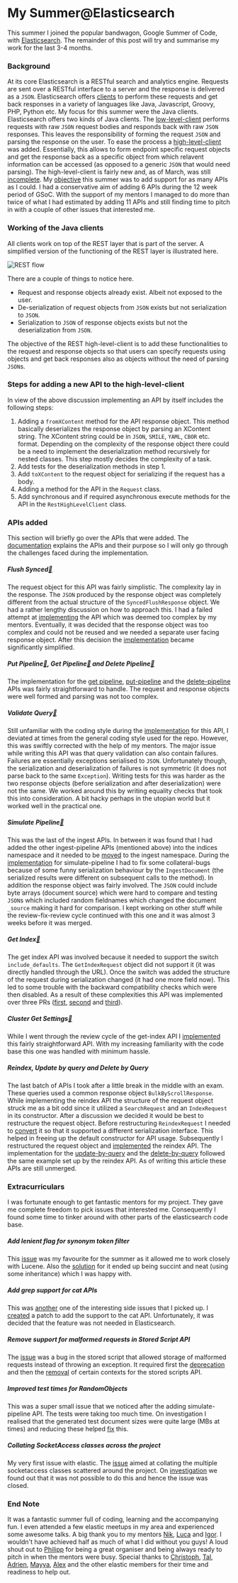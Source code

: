 # My Summer@Elasticsearch

This summer I joined the popular bandwagon, Google Summer of Code, with [Elasticsearch](https://github.com/elastic/elasticsearch). The remainder of this post will try and summarise my work for the last 3-4 months.

### Background
At its core Elasticsearch is a RESTful search and analytics engine. Requests are sent over a RESTful interface to a server and the response is delivered as a `JSON`. Elasticsearch offers [clients](https://www.elastic.co/guide/en/elasticsearch/client/index.html) to perform these requests and get back responses in a variety of languages like Java, Javascript, Groovy, PHP, Python etc. My focus for this summer were the Java clients. Elasticsearch offers two kinds of Java clients. The [low-level-client](https://www.elastic.co/guide/en/elasticsearch/client/java-rest/current/java-rest-low.html) performs requests with raw `JSON` request bodies and responds back with raw `JSON` responses. This leaves the responsibility of forming the request `JSON` and parsing the response on the user. To ease the process a [high-level-client](https://www.elastic.co/guide/en/elasticsearch/client/java-rest/current/java-rest-high.html) was added. Essentially, this allows to form endpoint specific request objects and get the response back as a specific object from which relavent information can be accessed (as opposed to a generic `JSON` that would need parsing). The high-level-client is fairly new and, as of March, was still [incomplete](https://github.com/elastic/elasticsearch/issues/27205). My [objective][proposal] this summer was to add support for as many APIs as I could. I had a conservative aim of adding 6 APIs during the 12 week period of GSoC. With the support of my mentors I managed to do more than twice of what I had estimated by adding 11 APIs and still finding time to pitch in with a couple of other issues that interested me.

### Working of the Java clients
All clients work on top of the REST layer that is part of the server. A simplified version of the functioning of the REST layer is illustrated here.

![REST flow](./images/RESTFlow.png "REST Flow")

There are a couple of things to notice here. 

* Request and response objects already exist. Albeit not exposed to the user.
* De-serialization of request objects from `JSON` exists but not serialization to `JSON`.
* Serialization to `JSON` of response objects exists but not the deserialization from `JSON`.

The objective of the REST high-level-client is to add these functionalities to the request and response objects so that users can specify requests using objects and get back responses also as objects without the need of parsing `JSON`s.

### Steps for adding a new API to the high-level-client

In view of the above discussion implementing an API by itself includes the following steps:

1. Adding a `fromXContent` method for the API response object. This method basically deserializes the response object by parsing an XContent string. The XContent string could be in `JSON`, `SMILE`, `YAML`, `CBOR` etc. format. Depending on the complexity of the response object there could be a need to implement the deserialization method recursively for nested classes. This step mostly decides the complexity of a task.
2. Add tests for the deserialization methods in step 1.
3. Add `toXContent` to the request object for serializing if the request has a body.
3. Adding a method for the API in the `Request` class.
4. Add synchronous and if required asynchronous execute methods for the API in the `RestHighLevelClient` class.

### APIs added
This section will briefly go over the APIs that were added. The [documentation](https://www.elastic.co/guide/en/elasticsearch/reference/current/index.html) explains the APIs and their purpose so I will only go through the challenges faced during the implementation.

##### Flush Synced[🔗](https://www.elastic.co/guide/en/elasticsearch/client/java-rest/master/java-rest-high-flush-synced.html)

The request object for this API was fairly simplistic. The complexity lay in the response. The `JSON` produced by the response object was completely different from the actual structure of the `SyncedFlushResponse` object. We had a rather lengthy discussion on how to approach this. I had a failed attempt at [implementing](https://github.com/elastic/elasticsearch/pull/29189) the API which was deemed too complex by my mentors. Eventually, it was decided that the response object was too complex and could not be reused and we needed a separate user facing response object. After this decision the [implementation](https://github.com/elastic/elasticsearch/pull/30650) became significantly simplified.

##### Put Pipeline[🔗](https://www.elastic.co/guide/en/elasticsearch/client/java-rest/master/java-rest-high-ingest-put-pipeline.html), Get Pipeline[🔗](https://www.elastic.co/guide/en/elasticsearch/client/java-rest/master/java-rest-high-ingest-get-pipeline.html) and Delete Pipeline[🔗](https://www.elastic.co/guide/en/elasticsearch/client/java-rest/master/java-rest-high-ingest-delete-pipeline.html)
The implementation for the [get pipeline](https://github.com/elastic/elasticsearch/pull/30847), [put-pipeline](https://github.com/elastic/elasticsearch/pull/30793) and the [delete-pipeline](https://github.com/elastic/elasticsearch/pull/30865) APIs was fairly straightforward to handle. The request and response objects were well formed and parsing was not too complex.

##### Validate Query[🔗](https://www.elastic.co/guide/en/elasticsearch/client/java-rest/master/java-rest-high-indices-validate-query.html)
Still unfamiliar with the coding style during the [implementation](https://github.com/elastic/elasticsearch/pull/31077) for this API, I deviated at times from the general coding style used for the repo. However, this was swiftly corrected with the help of my mentors. The major issue while writing this API was that query validation can also contain failures. Failures are essentially exceptions serialised to `JSON`. Unfortunately though, the serialization and deserialization of failures is not symmetric (it does not parse back to the same `Exception`). Writing tests for this was harder as the two response objects (before serialization and after deserialization) were not the same. We worked around this by writing equality checks that took this into consideration. A bit hacky perhaps in the utopian world but it worked well in the practical one.

##### Simulate Pipeline[🔗](https://www.elastic.co/guide/en/elasticsearch/client/java-rest/master/java-rest-high-ingest-simulate-pipeline.html)
This was the last of the ingest APIs. In between it was found that I had added the other ingest-pipeline APIs (mentioned above) into the indices namespace and it needed to be [moved](https://github.com/elastic/elasticsearch/pull/31027) to the ingest namespace. During the [implementation](https://github.com/elastic/elasticsearch/pull/31158) for simulate-pipeline I had to fix some collateral-bugs because of some funny serialization behaviour by the `IngestDocument` (the serialized results were different on subsequent calls to the method). In addition the response object was fairly involved. The `JSON` could include byte arrays (document source) which were hard to compare and testing `JSON`s which included random fieldnames which changed the document `_source` making it hard for comparison. I kept working on other stuff while the review-fix-review cycle continued with this one and it was almost 3 weeks before it was merged.

##### Get Index[🔗](https://www.elastic.co/guide/en/elasticsearch/client/java-rest/master/java-rest-high-get-index.html)
The get index API was involved because it needed to support the switch `include_defaults`. The `GetIndexRequest` object did not support it (it was directly handled through the URL). Once the switch was added the structure of the request during serialization changed (it had one more field now). This led to some trouble with the backward compatibility checks which were then disabled. As a result of these complexities this API was implemented over three PRs ([first](https://github.com/elastic/elasticsearch/pull/31675), [second](https://github.com/elastic/elasticsearch/pull/31703) and [third](https://github.com/elastic/elasticsearch/pull/31769)).

##### Cluster Get Settings[🔗](https://www.elastic.co/guide/en/elasticsearch/client/java-rest/master/java-rest-high-cluster-get-settings.html)
While I went through the review cycle of the get-index API I [implemented](https://github.com/elastic/elasticsearch/pull/31706) this fairly straightforward API. With my increasing familiarity with the code base this one was handled with minimum hassle.

##### Reindex, Update by query and Delete by Query
The last batch of APIs I took after a little break in the middle with an exam. These queries used a common response object `BulkByScrollResponse`. While implementing the reindex API the structure of the request object struck me as a bit odd since it utilized a `SearchRequest` and an `IndexRequest` in its constructor. After a discussion we decided it would be best to restructure the request object. Before restructuring `ReindexRequest` I needed to [convert](https://github.com/elastic/elasticsearch/pull/32401) it so that it supported a different serialization interface. This helped in freeing up the default constructor for API usage. Subsequently I restructured the request object and [implemented](https://github.com/elastic/elasticsearch/pull/32679) the reindex API. The implementation for the [update-by-query](https://github.com/elastic/elasticsearch/pull/32760) and the [delete-by-query](https://github.com/elastic/elasticsearch/pull/32782) followed the same example set up by the reindex API. As of writing this article these APIs are still unmerged.

### Extracurriculars
I was fortunate enough to get fantastic mentors for my project. They gave me complete freedom to pick issues that interested me. Consequently I found some time to tinker around with other parts of the elasticsearch code base.

##### Add lenient flag for synonym token filter
This [issue](https://github.com/elastic/elasticsearch/issues/30968) was my favourite for the summer as it allowed me to work closely with Lucene. Also the [solution](https://github.com/elastic/elasticsearch/pull/31484) for it ended up being succint and neat (using some inheritance) which I was happy with.

##### Add grep support for cat APIs
This was [another](https://github.com/elastic/elasticsearch/issues/30245) one of the interesting side issues that I picked up. I [created](https://github.com/elastic/elasticsearch/pull/31015) a patch to add the support to the cat API. Unfortunately, it was decided that the feature was not needed in Elasticsearch.

##### Remove support for malformed requests in Stored Script API
The [issue](https://github.com/elastic/elasticsearch/issues/27612) was a bug in the stored script that allowed storage of malformed requests instead of throwing an exception. It required first the [deprecation](https://github.com/elastic/elasticsearch/pull/28939) and then the [removal](https://github.com/elastic/elasticsearch/pull/31394) of certain contexts for the stored scripts API.

##### Improved test times for RandomObjects
This was a super small issue that we noticed after the adding simulate-pipeline API. The tests were taking too much time. On investigation I realised that the generated test document sizes were quite large (MBs at times) and reducing these helped [fix](https://github.com/elastic/elasticsearch/pull/31556) this.

##### Collating SocketAccess classes across the project
My very first issue with elastic. The [issue](https://github.com/elastic/elasticsearch/issues/28594) aimed at collating the multiple socketaccess classes scattered around the project. On [investigation](https://github.com/elastic/elasticsearch/pull/28874) we found out that it was not possible to do this and hence the issue was closed.

### End Note
It was a fantastic summer full of coding, learning and the accompanying fun. I even attended a few elastic meetups in my area and experienced some awesome talks. A big thank you to my mentors [Nik](https://github.com/nik9000), [Luca](https://github.com/javanna) and [Igor](https://github.com/imotov). I wouldn't have achieved half as much of what I did without you guys! A loud shout out to [Philipp](https://github.com/xeraa) for being a great organiser and being always ready to pitch in when the mentors were busy. Special thanks to [Christoph](https://github.com/cbuescher), [Tal](https://github.com/talevy), [Adrien](https://github.com/jpountz), [Mayya](https://github.com/mayya-sharipova), [Alex](https://github.com/spinscale) and the other elastic members for their time and readiness to help out.

[proposal]: https://storage.googleapis.com/summerofcode-prod.appspot.com/gsoc/core_project/doc/5657707175477248_1522005412_GSoC_2018__Elasticsearch_2.pdf?Expires=1534511826&GoogleAccessId=summerofcode-prod%40appspot.gserviceaccount.com&Signature=i9dvHE4BZH0qXRpZAd31B2cRFt6ZXiFnRK6ixT6cP32vOSWMgTfUrJsGBIfij8xEzx9AEUfcYklBYEbLaSTSFTjhD238OEQatSzxAbQeVUyF4XGpBAE3%2BxcsmLgugfktvrbNa49P3XuR%2Fak%2FY2olHYTfWKwJRBmk8REU9pZN5y8qQ7Lx2x3vhF%2B5w08Zo3itDli1IvAVwva0cquLbCCDBHo1vQO6dVDBciuUoVCyV0SqYvIrv7FLOGapWV5lMI%2BFV88V6AxDP11Js%2B7c6p5CBWxmyL1vAue1KhN1PtNIjqz750X4ejQDcMNMNN%2FtN2Ht%2BceylcTP8p8gXceFRia1tQ%3D%3D
